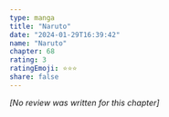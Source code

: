 ```yaml
---
type: manga
title: "Naruto"
date: "2024-01-29T16:39:42"
name: "Naruto"
chapter: 68
rating: 3
ratingEmoji: ⭐️⭐️⭐️
share: false
---
```


*[No review was written for this chapter]*
